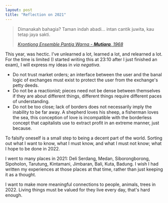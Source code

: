 ```yaml
---
layout: post
title: "Reflection on 2021"
---
```


> Dimanakah bahagia? Taman indah abadi... intan cantik juwita, kau tetap jaya sakti.
> 
> 
> 
> [_Krontjong Ensemble Pantja Warna - **Mutiara**, 1968_](https://www.youtube.com/watch?v=VmSUSxW7K3A)

This year, was hectic. I've unlearned a lot, learned a lot, and relearned a lot. For the time is limited (I started writing this at 23:10 after I just finished an exam), I will express my ideas in _via negativa_.<!--more-->

- Do not trust market orders; an interface between the user and the banal logic of exchanges must exist to protect the user from the exchange's petty deeds.
- Do not be a reactionist; pieces need not be dense between themselves if they are about different things, different things require different paces of understanding.
- Do not be too close; lack of borders does not necessarily imply the inability to be far away. A shepherd loves his sheep, a fisherman loves the sea, this conception of love is incompatible with the borderless concept that capitalists use to extract profit in an extreme manner, just because.

To falsify oneself is a small step to being a decent part of the world. Sorting out what I want to know, what I must know, and what I must not know; what I hope to be done in 2022.

I went to many places in 2021: Deli Serdang, Medan, Siborongborong, Sipoholon, Tarutung, Kintamani, Jimbaran, Bali, Kuta, Badung. I wish I had written my experiences at those places at that time, rather than just keeping it as a thought.

I want to make more meaningful connections to people, animals, trees in 2022. Living things must be valued for they live every day, that's hard enough.
